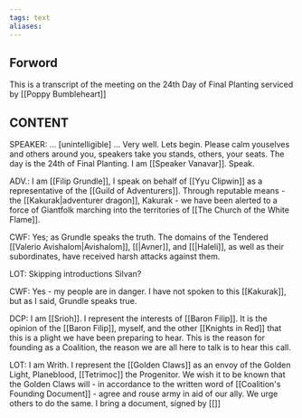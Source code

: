 ```yaml
---
tags: text
aliases:
---
```


## Forword
This is a transcript of the meeting on the 24th Day of Final Planting serviced by [[Poppy Bumbleheart]]

## CONTENT

SPEAKER: ... [unintelligible] ... Very well. Lets begin. Please calm youselves and others around you, speakers take you stands, others, your seats. The day is the 24th of Final Planting. I am [[Speaker Vanavar]]. Speak.

ADV.: I am [[Filip Grundle]], I speak on behalf of [[Yyu Clipwin]] as a representative of the [[Guild of Adventurers]]. Through reputable means - the [[Kakurak|adventurer dragon]], Kakurak - we have been alerted to a force of Giantfolk marching into the territories of [[The Church of the White Flame]].

CWF: Yes; as Grundle speaks the truth. The domains of the Tendered [[Valerio Avishalom|Avishalom]], [[|Avner]], and [[|Haleli]], as well as their subordinates, have received harsh attacks against them. 

LOT: Skipping introductions Silvan?

CWF: Yes - my people are in danger. I have not spoken to this [[Kakurak]], but as I said, Grundle speaks true.

DCP: I am [[Srioh]]. I represent the interests of [[Baron Filip]]. It is the opinion of the [[Baron Filip]], myself, and the other [[Knights in Red]] that this is a plight we have been preparing to hear. This is the reason for founding as a Coalition, the reason we are all here to talk is to hear this call.

LOT: I am Writh. I represent the [[Golden Claws]] as an envoy of the Golden Light, Planeblood, [[Tetrimoc]] the Progenitor. We wish it to be known that the Golden Claws will - in accordance to the written word of [[Coalition's Founding Document]] - agree and rouse army in aid of our ally. We urge others to do the same. I bring a document, signed by [[]]